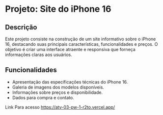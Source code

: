 # Projeto: Site do iPhone 16

## Descrição
Este projeto consiste na construção de um site informativo sobre o iPhone 16, destacando suas principais características, funcionalidades e preços. O objetivo é criar uma interface atraente e responsiva que forneça informações claras aos usuários.

## Funcionalidades
- Apresentação das especificações técnicas do iPhone 16.
- Galeria de imagens dos modelos disponíveis.
- Informações sobre preços e disponibilidade.
- Dados para compra e contato.

Link Para acesso
https://atv-03-pw-1-r2to.vercel.app/
